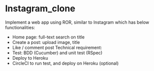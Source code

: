 # Instagram_clone

Implement a web app using ROR, similar to Instagram which has below functionalities:
- Home page: full-text search on title
- Create a post: upload image, title
- Like / comment post
Technical requirement:
- Test: BDD (Cucumber) and unit test (RSpec)
- Deploy to Heroku
- CircleCI to run test, and deploy on Heroku (optional)

